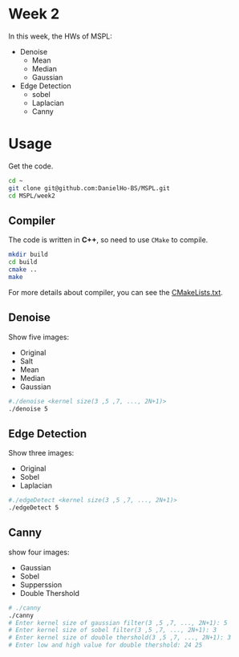 # **Week 2**

In this week, the HWs of MSPL:

* Denoise
  * Mean
  * Median
  * Gaussian
* Edge Detection
  * sobel
  * Laplacian
  * Canny

# Usage

Get the code.

```bash
cd ~
git clone git@github.com:DanielHo-BS/MSPL.git
cd MSPL/week2
```

## Compiler

The code is written in **C++**, so need to use ``CMake`` to compile.

```bash
mkdir build
cd build
cmake ..
make
```
For more details about compiler, you can see the [CMakeLists.txt](CMakeLists.txt).

## Denoise

Show five images:

* Original
* Salt
* Mean
* Median
* Gaussian

```bash
#./denoise <kernel size(3 ,5 ,7, ..., 2N+1)>
./denoise 5
```

## Edge Detection

Show three images:

* Original
* Sobel
* Laplacian


```bash
#./edgeDetect <kernel size(3 ,5 ,7, ..., 2N+1)>
./edgeDetect 5
```

## Canny

show four images:

* Gaussian
* Sobel
* Supperssion
* Double Thershold

```bash
# ./canny
./canny
# Enter kernel size of gaussian filter(3 ,5 ,7, ..., 2N+1): 5
# Enter kernel size of sobel filter(3 ,5 ,7, ..., 2N+1): 3
# Enter kernel size of double thershold(3 ,5 ,7, ..., 2N+1): 3
# Enter low and high value for double thershold: 24 25
```